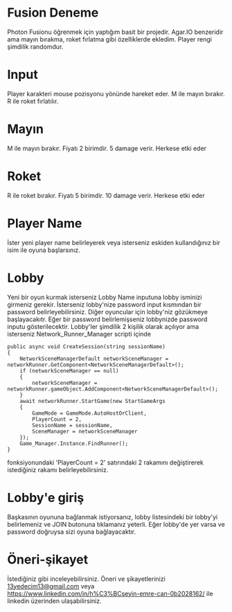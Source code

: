 # Fusion Deneme
Photon Fusionu öğrenmek için yaptığım basit bir projedir. Agar.IO benzeridir ama mayın bırakma, roket fırlatma gibi özelliklerde ekledim. Player rengi şimdilik randomdur.

# Input
Player karakteri mouse pozisyonu yönünde hareket eder. M ile mayın bırakır. R ile roket fırlatılır.

# Mayın
M ile mayın bırakır. Fiyatı 2 birimdir. 5 damage verir. Herkese etki eder

# Roket
R ile roket bırakır. Fiyatı 5 birimdir. 10 damage verir. Herkese etki eder

# Player Name
İster yeni player name belirleyerek veya isterseniz eskiden kullandığınız bir isim ile oyuna başlarsınız.

# Lobby
Yeni bir oyun kurmak isterseniz Lobby Name inputuna lobby isminizi girmeniz gerekir. İsterseniz lobby'nize password input kısmından bir password belirleyebilirsiniz. Diğer oyuncular için lobby'niz gözükmeye başlayacakıtr. Eğer bir password belirlemişseniz lobbynizde password inputu gösterilecektir.
Lobby'ler şimdilik 2 kişilik olarak açılıyor ama isterseniz 
Network_Runner_Manager scripti içinde

    public async void CreateSession(string sessionName)
    {
        NetworkSceneManagerDefault networkSceneManager = networkRunner.GetComponent<NetworkSceneManagerDefault>();
        if (networkSceneManager == null)
        {
            networkSceneManager = networkRunner.gameObject.AddComponent<NetworkSceneManagerDefault>();
        }
        await networkRunner.StartGame(new StartGameArgs
        {
            GameMode = GameMode.AutoHostOrClient,
            PlayerCount = 2,
            SessionName = sessionName,
            SceneManager = networkSceneManager
        });
        Game_Manager.Instance.FindRunner();
    }
    
fonksiyonundaki 'PlayerCount = 2' satırındaki 2 rakamını değiştirerek istediğiniz rakamı belirleyebilirsiniz.

# Lobby'e giriş
Başkasının oyununa bağlanmak istiyorsanız, lobby listesindeki bir lobby'yi belirlemeniz ve JOIN butonuna tıklamanız yeterli. Eğer lobby'de yer varsa ve password doğruysa sizi oyuna bağlayacaktır.

# Öneri-şikayet
İstediğiniz gibi inceleyebilirsiniz. Öneri ve şikayetlerinizi 13yedecim13@gmail.com veya https://www.linkedin.com/in/h%C3%BCseyin-emre-can-0b2028162/ ile linkedin üzerinden ulaşabilirsiniz. 
